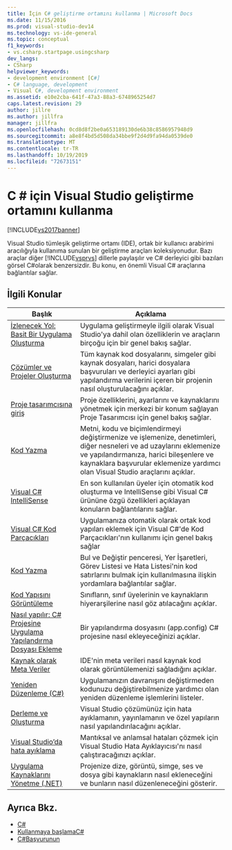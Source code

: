 ```yaml
---
title: İçin C# geliştirme ortamını kullanma | Microsoft Docs
ms.date: 11/15/2016
ms.prod: visual-studio-dev14
ms.technology: vs-ide-general
ms.topic: conceptual
f1_keywords:
- vs.csharp.startpage.usingcsharp
dev_langs:
- CSharp
helpviewer_keywords:
- development environment [C#]
- C# language, development
- Visual C#, development environment
ms.assetid: e10e2cba-641f-47a3-88a3-6748965254d7
caps.latest.revision: 29
author: jillre
ms.author: jillfra
manager: jillfra
ms.openlocfilehash: 0cd8d8f2be0a653189130de6b38c8586957948d9
ms.sourcegitcommit: a8e8f4bd5d508da34bbe9f2d4d9fa94da0539de0
ms.translationtype: MT
ms.contentlocale: tr-TR
ms.lasthandoff: 10/19/2019
ms.locfileid: "72673151"
---
```

# <a name="using-the-visual-studio-development-environment-for-c"></a>C \# için Visual Studio geliştirme ortamını kullanma

[!INCLUDE[vs2017banner](../includes/vs2017banner.md)]

Visual Studio tümleşik geliştirme ortamı (IDE), ortak bir kullanıcı arabirimi aracılığıyla kullanıma sunulan bir geliştirme araçları koleksiyonudur. Bazı araçlar diğer [!INCLUDE[vsprvs](../includes/vsprvs-md.md)] dillerle paylaşılır ve C# derleyici gibi bazıları görsel C#olarak benzersizdir. Bu konu, en önemli Visual C# araçlarına bağlantılar sağlar.

## <a name="related-topics"></a>İlgili Konular

|Başlık|Açıklama|
|-----------|-----------------|
|[İzlenecek Yol: Basit Bir Uygulama Oluşturma](../ide/walkthrough-create-a-simple-application-with-visual-csharp-or-visual-basic.md)|Uygulama geliştirmeyle ilgili olarak Visual Studio'ya dahil olan özelliklerin ve araçların birçoğu için bir genel bakış sağlar.|
|[Çözümler ve Projeler Oluşturma](../ide/creating-solutions-and-projects.md)|Tüm kaynak kod dosyalarını, simgeler gibi kaynak dosyaları, harici dosyalara başvuruları ve derleyici ayarları gibi yapılandırma verilerini içeren bir projenin nasıl oluşturulacağını açıklar.|
|[Proje tasarımcısına giriş](https://msdn.microsoft.com/898dd854-c98d-430c-ba1b-a913ce3c73d7)|Proje özelliklerini, ayarlarını ve kaynaklarını yönetmek için merkezi bir konum sağlayan Proje Tasarımcısı için genel bakış sağlar.|
|[Kod Yazma](../ide/writing-code-in-the-code-and-text-editor.md)|Metni, kodu ve biçimlendirmeyi değiştirmenize ve işlemenize, denetimleri, diğer nesneleri ve ad uzaylarını eklemenize ve yapılandırmanıza, harici bileşenlere ve kaynaklara başvurular eklemenize yardımcı olan Visual Studio araçlarını açıklar.|
|[Visual C# IntelliSense](../ide/visual-csharp-intellisense.md)|En son kullanılan üyeler için otomatik kod oluşturma ve IntelliSense gibi Visual C# ürününe özgü özellikleri açıklayan konuların bağlantılarını sağlar.|
|[Visual C# Kod Parçacıkları](../ide/visual-csharp-code-snippets.md)|Uygulamanıza otomatik olarak ortak kod yapıları eklemek için Visual C#'de Kod Parçacıkları'nın kullanımı için genel bakış sağlar|
|[Kod Yazma](../ide/writing-code-in-the-code-and-text-editor.md)|Bul ve Değiştir penceresi, Yer İşaretleri, Görev Listesi ve Hata Listesi'nin kod satırlarını bulmak için kullanılmasına ilişkin yordamlara bağlantılar sağlar.|
|[Kod Yapısını Görüntüleme](../ide/viewing-the-structure-of-code.md)|Sınıfların, sınıf üyelerinin ve kaynakların hiyerarşilerine nasıl göz atılacağını açıklar.|
|[Nasıl yapılır: C# Projesine Uygulama Yapılandırma Dosyası Ekleme](../csharp-ide/how-to-add-an-application-configuration-file-to-a-csharp-project.md)|Bir yapılandırma dosyasını (app.config) C# projesine nasıl ekleyeceğinizi açıklar.|
|[Kaynak olarak Meta Veriler](../csharp-ide/metadata-as-source.md)|IDE'nin meta verileri nasıl kaynak kod olarak görüntülemenizi sağladığını açıklar.|
|[Yeniden Düzenleme (C#)](../csharp-ide/refactoring-csharp.md)|Uygulamanızın davranışını değiştirmeden kodunuzu değiştirebilmenize yardımcı olan yeniden düzenleme işlemlerini listeler.|
|[Derleme ve Oluşturma](../ide/compiling-and-building-in-visual-studio.md)|Visual Studio çözümünüz için hata ayıklamanın, yayınlamanın ve özel yapıların nasıl yapılandırılacağını açıklar.|
|[Visual Studio’da hata ayıklama](../debugger/debugging-in-visual-studio.md)|Mantıksal ve anlamsal hataları çözmek için Visual Studio Hata Ayıklayıcısı'nı nasıl çalıştıracağınızı açıklar.|
|[Uygulama Kaynaklarını Yönetme (.NET)](../ide/managing-application-resources-dotnet.md)|Projenize dize, görüntü, simge, ses ve dosya gibi kaynakların nasıl ekleneceğini ve bunların nasıl düzenleneceğini gösterir.|

## <a name="see-also"></a>Ayrıca Bkz.

- [C#](https://msdn.microsoft.com/library/7f4f8103-7068-4f1d-92c7-3c4519b6edbc)
- [Kullanmaya başlamaC#](https://msdn.microsoft.com/library/d6ec050f-3956-4737-8030-a4fa3521d29f)
- [C#Başvurunun](https://msdn.microsoft.com/library/06de3167-c16c-4e1a-b3c5-c27841d4569a)